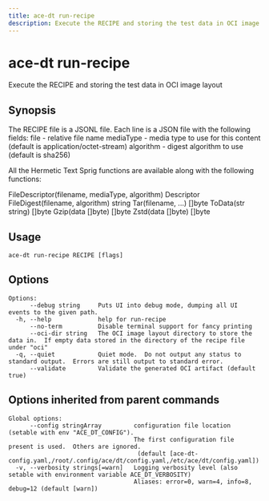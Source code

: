 ```yaml
---
title: ace-dt run-recipe
description: Execute the RECIPE and storing the test data in OCI image layout
---
```


<!--
This documentation is auto generated by a script.
Please do not edit this file directly.
-->

<!-- markdownlint-disable-next-line single-title -->
# ace-dt run-recipe

Execute the RECIPE and storing the test data in OCI image layout

## Synopsis

The RECIPE file is a JSONL file.  Each line is a JSON file with the following fields:
file - relative file name
mediaType - media type to use for this content (default is application/octet-stream)
algorithm - digest algorithm to use (default is sha256)

All the Hermetic Text Sprig functions are available along with the following functions:

FileDescriptor(filename, mediaType, algorithm) Descriptor
FileDigest(filename, algorithm) string
Tar(filename, ...) []byte
ToData(str string) []byte
Gzip(data []byte) []byte
Zstd(data []byte) []byte


## Usage

```plaintext
ace-dt run-recipe RECIPE [flags]
```

## Options

```plaintext
Options:
      --debug string     Puts UI into debug mode, dumping all UI events to the given path.
  -h, --help             help for run-recipe
      --no-term          Disable terminal support for fancy printing
      --oci-dir string   The OCI image layout directory to store the data in.  If empty data stored in the directory of the recipe file under "oci"
  -q, --quiet            Quiet mode.  Do not output any status to standard output.  Errors are still output to standard error.
      --validate         Validate the generated OCI artifact (default true)
```

## Options inherited from parent commands

```plaintext
Global options:
      --config stringArray         configuration file location (setable with env "ACE_DT_CONFIG").
                                   The first configuration file present is used.  Others are ignored.
                                    (default [ace-dt-config.yaml,/root/.config/ace/dt/config.yaml,/etc/ace/dt/config.yaml])
  -v, --verbosity strings[=warn]   Logging verbosity level (also setable with environment variable ACE_DT_VERBOSITY)
                                   Aliases: error=0, warn=4, info=8, debug=12 (default [warn])
```
